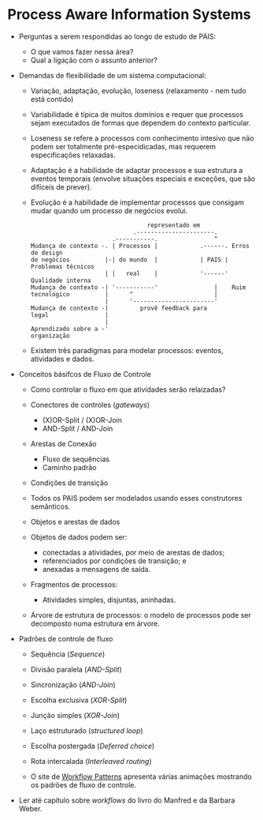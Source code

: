 Process Aware Information Systems
==================================

- Perguntas a serem respondidas ao longo de estudo de PAIS:
  - O que vamos fazer nessa área?
  - Qual a ligação com o assunto anterior?

- Demandas de flexibilidade de um sistema computacional:
  - Variação, adaptação, evolução, loseness (relaxamento - nem tudo está contido)

  - Variabilidade é típica de muitos domínios e requer que processos sejam
    executados de formas que dependem do contexto particular.

  - Loseness se refere a processos com conhecimento intesivo que não podem ser
    totalmente pré-especidicadas, mas requerem especificações relaxadas.

  - Adaptação é a habilidade de adaptar processos e sua estrutura a eventos
    temporais (envolve situações especiais e exceções, que são difíceis de
    prever).

  - Evolução é a habilidade de implementar processos que consigam mudar quando
    um processo de negócios evolui.
    ```
                                     representado em
                                 .----------------------.
                           .-----------.                ^
    Mudança de contexto -. | Processos |            .------. Erros de design
    de negócios          |-| do mundo  |            | PAIS | Problemas técnicos
                         | |   real    |            '------' Qualidade interna
    Mudança de contexto -| '-----------'                |    Ruim
    tecnológico          |      ^                       |
                         |      '-----------------------'
    Mudança de contexto -|         provê feedback para
    legal                |
                         |
    Aprendizado sobre a -'
    organização

    ```

  - Existem três paradigmas para modelar processos: eventos, atividades e dados.
  
- Conceitos básifcos de Fluxo de Controle
  - Como controlar o fluxo em que atividades serão relaizadas?
  - Conectores de controles (*gateways*)
    - (X)OR-Split / (X)OR-Join
    - AND-Split / AND-Join
  - Arestas de Conexão
    - Fluxo de sequências
    - Caminho padrão
  - Condições de transição

  - Todos os PAIS podem ser modelados usando esses construtores semânticos.

  - Objetos e arestas de dados
  - Objetos de dados podem ser:
    - conectadas a atividades, por meio de arestas de dados;
    - referenciados por condições de transição; e
    - anexadas a mensagens de saída.

  - Fragmentos de processos:
    - Atividades simples, disjuntas, aninhadas.

  - Árvore de estrutura de processos: o modelo de processos pode ser decomposto
    numa estrutura em árvore.

- Padrões de controle de fluxo
  - Sequẽncia (*Sequence*)
  - Divisão paralela (*AND-Split*)
  - Sincronização (*AND-Join*)
  - Escolha exclusiva (*XOR-Split*)
  - Junção simples (*XOR-Join*)
  - Laço estruturado (*structured loop*)

  - Escolha postergada (*Deferred choice*)
  - Rota intercalada (*Interleaved routing*)

  - O site de [Workflow Patterns](http://workflowpatterns.com/patterns/control/)
    apresenta várias animações mostrando os padrões de fluxo de controle.

- Ler até capítulo sobre *workflows* do livro do Manfred e da Barbara Weber.
